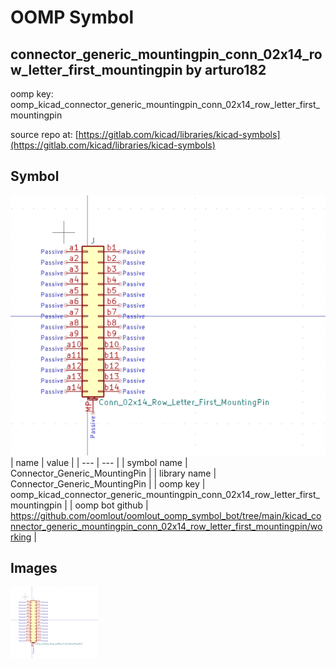 # OOMP Symbol  
## connector_generic_mountingpin_conn_02x14_row_letter_first_mountingpin  by arturo182  
  
oomp key: oomp_kicad_connector_generic_mountingpin_conn_02x14_row_letter_first_mountingpin  
  
source repo at: [https://gitlab.com/kicad/libraries/kicad-symbols](https://gitlab.com/kicad/libraries/kicad-symbols)  
## Symbol  
  
[![working.png](working_600.png)](working.png)  
| name | value | 
| --- | --- | 
| symbol name | Connector_Generic_MountingPin | 
| library name | Connector_Generic_MountingPin | 
| oomp key | oomp_kicad_connector_generic_mountingpin_conn_02x14_row_letter_first_mountingpin | 
| oomp bot github | https://github.com/oomlout/oomlout_oomp_symbol_bot/tree/main/kicad_connector_generic_mountingpin_conn_02x14_row_letter_first_mountingpin/working | 
## Images  
  
[![working.png](working_140.png)](working.png)  
